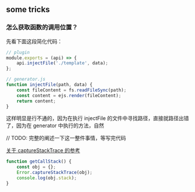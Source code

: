 ## some tricks

### 怎么获取函数的调用位置？

先看下面这段简化代码：

```javascript
// plugin
module.exports = (api) => {
	api.injectFile('./template', data);
};

// generator.js
function injectFile(path, data) {
	const fileContent = fs.readFileSync(path);
	const content = ejs.render(fileContent);
	return content;
}
```

这样明显是行不通的，因为在执行 injectFile 的文件中寻找路径，直接就路径出错了，因为在 generator 中执行的方法，自然

// TODO: 完整的阐述一下这一整件事情，等写完代码

[关于 captureStackTrace 的参考](https://www.bookstack.cn/read/node-in-debugging/3.3ErrorStack.md#3.3.2%20Error.captureStackTrace)

```javascript
function getCallStack() {
	const obj = {};
	Error.captureStackTrace(obj);
	console.log(obj.stack);
}
```
